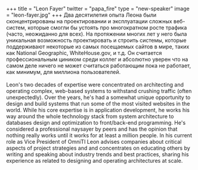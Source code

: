 +++
title = "Leon Fayer"
twitter = "papa_fire"
type = "new-speaker"
image = "leon-fayer.jpg"
+++
Два десятилетия опыта Леона были сконцентрированы на проектировании и эксплуатации сложных веб-систем, которые смогли бы устоять про многократном росте трафика (часто, неожиданно для всех). На протяжении многих лет у него была уникальная возможность проектировать и строить системы, которые поддерживают некоторые из самых посещаемых сайтов в мире, таких как National Geographic, WhiteHouse.gov, и т.д.  Он считается профессиональным циником среди коллег и абсолютно уверен что на самом деле ничего не может считаться работающим пока не работает, как минимум, для миллиона пользователей.<br><br>Leon's two decades of expertise were concentrated on architecting and operating complex, web-based systems to withstand crushing traffic (often unexpectedly). Over the years, he's had a somewhat unique opportunity to design and build systems that run some of the most visited websites in the world. While his core expertise is in application development, he works his way around the whole technology stack from system architecture to databases design and optimization to front/back-end programming. He's considered a professional naysayer by peers and has the opinion that nothing really works until it works for at least a million people. In his current role as Vice President of OmniTI Leon advises companies about critical aspects of project strategies and and concentrates on educating others by writing and speaking about industry trends and best practices, sharing his experience as related to designing and operating architectures at scale.